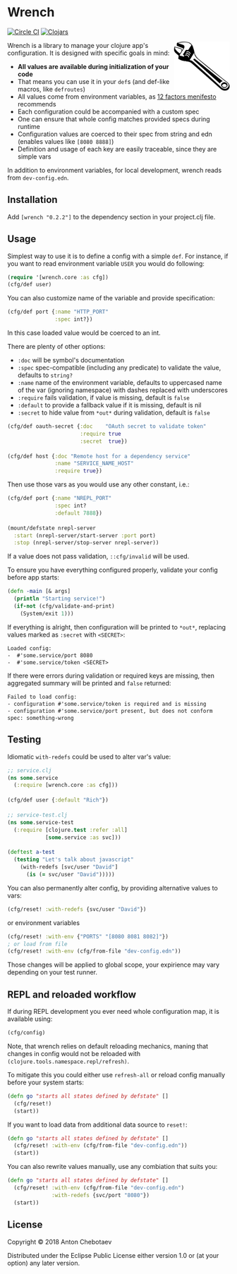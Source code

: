 # Wrench

[![Circle CI](https://circleci.com/gh/Otann/wrench.svg?style=shield&no-cache=0)](https://circleci.com/gh/Otann/wrench)
[![Clojars](https://img.shields.io/clojars/v/wrench.svg?no-cache=1)](https://clojars.org/wrench)

<img width="25%"
     max-height="100px"
     align="right" padding="5px"
     alt=":)"
     src="/wrench.png"/>

Wrench is a library to manage your clojure app's configuration.
It is designed with specific goals in mind:

- **All values are available during initialization of your code**
- That means you can use it in your `def`s (and def-like macros, like `defroutes`)  
- All values come from environment variables, as [12 factors menifesto](https://12factor.net/config) recommends
- Each configuration could be accompanied with a custom spec
- One can ensure that whole config matches provided specs during runtime
- Configuration values are coerced to their spec from string and edn (enables values like `[8080 8888]`)
- Definition and usage of each key are easily traceable, since they are simple vars

In addition to environment variables, for local development, wrench reads from `dev-config.edn`.

## Installation

Add `[wrench "0.2.2"]` to the dependency section in your project.clj file.

## Usage

Simplest way to use it is to define a config with a simple `def`. 
For instance, if you want to read environment variable `USER` you would do following:  

```clojure
(require '[wrench.core :as cfg])
(cfg/def user)
```

You can also customize name of the variable and provide specification:

```clojure
(cfg/def port {:name "HTTP_PORT"
               :spec int?})
```

In this case loaded value would be coerced to an int.

There are plenty of other options:

- `:doc` will be symbol's documentation
- `:spec` spec-compatible (including any predicate) to validate the value, defaults to `string?`
- `:name` name of the environment variable, defaults to uppercased name of the var (ignoring namespace) with dashes replaced with underscores
- `:require` fails validation, if value is missing, default is `false`
- `:default` to provide a fallback value if it is missing, default is nil
- `:secret` to hide value from `*out*` during validation, default is `false`

```clojure
(cfg/def oauth-secret {:doc    "OAuth secret to validate token"
                       :require true
                       :secret  true})

(cfg/def host {:doc "Remote host for a dependency service"
               :name "SERVICE_NAME_HOST"
               :require true})
```

Then use those vars as you would use any other constant, i.e.: 

```clojure
(cfg/def port {:name "NREPL_PORT"
               :spec int?
               :default 7888})

(mount/defstate nrepl-server
  :start (nrepl-server/start-server :port port)
  :stop (nrepl-server/stop-server nrepl-server))
```

If a value does not pass validation, `::cfg/invalid` will be used.

To ensure you have everything configured properly, validate your config before app starts:

```clojure
(defn -main [& args]
  (println "Starting service!")
  (if-not (cfg/validate-and-print)
    (System/exit 1)))
```

If everything is alright, then configuration will be printed to `*out*`,
replacing values marked as `:secret` with `<SECRET>`:
 
```
Loaded config:
-  #'some.service/port 8080
-  #'some.service/token <SECRET>
``` 
 
If there were errors during validation
or required keys are missing, then aggregated summary will be printed and `false` returned:

```
Failed to load config:
- configuration #'some.service/token is required and is missing
- configuration #'some.service/port present, but does not conform spec: something-wrong
```

## Testing

Idiomatic `with-redefs` could be used to alter var's value:

```clojure
;; service.clj
(ns some.service
  (:require [wrench.core :as cfg]))
  
(cfg/def user {:default "Rich"}) 

;; service-test.clj
(ns some.service-test
  (:require [clojure.test :refer :all]
            [some.service :as svc]))
 
(deftest a-test
  (testing "Let's talk about javascript"
    (with-redefs [svc/user "David"]
      (is (= svc/user "David")))))
```

You can also permanently alter config, by providing alternative values to vars:

```clojure
(cfg/reset! :with-redefs {svc/user "David"})
```

or environment variables

```clojure
(cfg/reset! :with-env {"PORTS" "[8080 8081 8082]"})
; or load from file
(cfg/reset! :with-env (cfg/from-file "dev-config.edn"))
```

Those changes will be applied to global scope, your expirience may vary depending on your test runner.

## REPL and reloaded workflow

If during REPL development you ever need whole configuration map, it is available using:

```clojure
(cfg/config)
```

Note, that wrench relies on default reloading mechanics, maning that changes in config would not be reloaded with
`(clojure.tools.namespace.repl/refresh)`.

To mitigate this you could either use `refresh-all` or reload config manually before your system starts:

```clojure
(defn go "starts all states defined by defstate" []
  (cfg/reset!)
  (start))
```

If you want to load data from additional data source to `reset!`:

```clojure
(defn go "starts all states defined by defstate" []
  (cfg/reset! :with-env (cfg/from-file "dev-config.edn"))
  (start))
```

You can also rewrite values manually, use any combiation that suits you:

```clojure
(defn go "starts all states defined by defstate" []
  (cfg/reset! :with-env (cfg/from-file "dev-config.edn")
              :with-redefs {svc/port "8080"})
  (start))
```

## License

Copyright © 2018 Anton Chebotaev

Distributed under the Eclipse Public License either version 1.0 or (at
your option) any later version.
